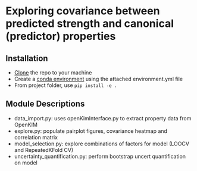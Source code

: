 # Exploring covariance between predicted strength and canonical (predictor) properties

## Installation
- [Clone](https://docs.github.com/en/repositories/creating-and-managing-repositories/cloning-a-repository) the repo to your machine
- Create a [conda environment](https://docs.conda.io/projects/conda/en/latest/user-guide/tasks/manage-environments.html#creating-an-environment-from-an-environment-yml-file) using the attached environment.yml file 
- From project folder, use `pip install -e .`

## Module Descriptions
- data_import.py: uses openKimInterface.py to extract property data from OpenKIM
- explore.py: populate pairplot figures, covariance heatmap and correlation matrix
- model_selection.py: explore combinations of factors for model (LOOCV and RepeatedKFold CV)
- uncertainty_quantification.py: perform bootstrap uncert quantification on model
